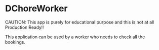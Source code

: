 # DChoreWorker


CAUTION: This app is purely for educational purpose and this is not at all Production Ready!!

This application can be used by a worker who needs to check all the bookings.

